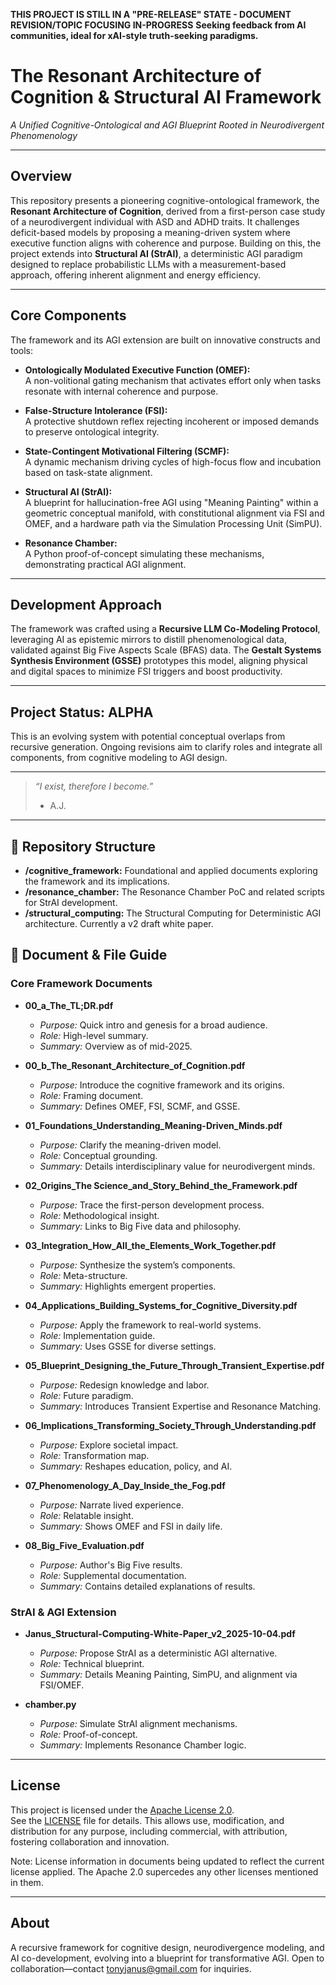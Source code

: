 **THIS PROJECT IS STILL IN A "PRE-RELEASE" STATE - DOCUMENT REVISION/TOPIC FOCUSING IN-PROGRESS**
**Seeking feedback from AI communities, ideal for xAI-style truth-seeking paradigms.**

# The Resonant Architecture of Cognition & Structural AI Framework
*A Unified Cognitive-Ontological and AGI Blueprint Rooted in Neurodivergent Phenomenology*

---

## Overview

This repository presents a pioneering cognitive-ontological framework, the **Resonant Architecture of Cognition**, derived from a first-person case study of a neurodivergent individual with ASD and ADHD traits. It challenges deficit-based models by proposing a meaning-driven system where executive function aligns with coherence and purpose. Building on this, the project extends into **Structural AI (StrAI)**, a deterministic AGI paradigm designed to replace probabilistic LLMs with a measurement-based approach, offering inherent alignment and energy efficiency.

---

## Core Components

The framework and its AGI extension are built on innovative constructs and tools:

- **Ontologically Modulated Executive Function (OMEF):**  
  A non-volitional gating mechanism that activates effort only when tasks resonate with internal coherence and purpose.

- **False-Structure Intolerance (FSI):**  
  A protective shutdown reflex rejecting incoherent or imposed demands to preserve ontological integrity.

- **State-Contingent Motivational Filtering (SCMF):**  
  A dynamic mechanism driving cycles of high-focus flow and incubation based on task-state alignment.

- **Structural AI (StrAI):**  
  A blueprint for hallucination-free AGI using "Meaning Painting" within a geometric conceptual manifold, with constitutional alignment via FSI and OMEF, and a hardware path via the Simulation Processing Unit (SimPU).

- **Resonance Chamber:**  
  A Python proof-of-concept simulating these mechanisms, demonstrating practical AGI alignment.

---

## Development Approach

The framework was crafted using a **Recursive LLM Co-Modeling Protocol**, leveraging AI as epistemic mirrors to distill phenomenological data, validated against Big Five Aspects Scale (BFAS) data. The **Gestalt Systems Synthesis Environment (GSSE)** prototypes this model, aligning physical and digital spaces to minimize FSI triggers and boost productivity.

---

## Project Status: **ALPHA**

This is an evolving system with potential conceptual overlaps from recursive generation. Ongoing revisions aim to clarify roles and integrate all components, from cognitive modeling to AGI design.

---

> *“I exist, therefore I become.”*  
> - A.J.

---

## 📁 Repository Structure

- **/cognitive_framework:** Foundational and applied documents exploring the framework and its implications.
- **/resonance_chamber:** The Resonance Chamber PoC and related scripts for StrAI development.
- **/structural_computing:** The Structural Computing for Deterministic AGI architecture. Currently a v2 draft white paper.

## 📘 Document & File Guide

### Core Framework Documents

- **00_a_The_TL;DR.pdf**  
  - *Purpose:* Quick intro and genesis for a broad audience.  
  - *Role:* High-level summary.  
  - *Summary:* Overview as of mid-2025.

- **00_b_The_Resonant_Architecture_of_Cognition.pdf**  
  - *Purpose:* Introduce the cognitive framework and its origins.  
  - *Role:* Framing document.  
  - *Summary:* Defines OMEF, FSI, SCMF, and GSSE.

- **01_Foundations_Understanding_Meaning-Driven_Minds.pdf**  
  - *Purpose:* Clarify the meaning-driven model.  
  - *Role:* Conceptual grounding.  
  - *Summary:* Details interdisciplinary value for neurodivergent minds.

- **02_Origins_The Science_and_Story_Behind_the_Framework.pdf**  
  - *Purpose:* Trace the first-person development process.  
  - *Role:* Methodological insight.  
  - *Summary:* Links to Big Five data and philosophy.

- **03_Integration_How_All_the_Elements_Work_Together.pdf**  
  - *Purpose:* Synthesize the system’s components.  
  - *Role:* Meta-structure.  
  - *Summary:* Highlights emergent properties.

- **04_Applications_Building_Systems_for_Cognitive_Diversity.pdf**  
  - *Purpose:* Apply the framework to real-world systems.  
  - *Role:* Implementation guide.  
  - *Summary:* Uses GSSE for diverse settings.

- **05_Blueprint_Designing_the_Future_Through_Transient_Expertise.pdf**  
  - *Purpose:* Redesign knowledge and labor.  
  - *Role:* Future paradigm.  
  - *Summary:* Introduces Transient Expertise and Resonance Matching.

- **06_Implications_Transforming_Society_Through_Understanding.pdf**  
  - *Purpose:* Explore societal impact.  
  - *Role:* Transformation map.  
  - *Summary:* Reshapes education, policy, and AI.

- **07_Phenomenology_A_Day_Inside_the_Fog.pdf**  
  - *Purpose:* Narrate lived experience.  
  - *Role:* Relatable insight.  
  - *Summary:* Shows OMEF and FSI in daily life.

- **08_Big_Five_Evaluation.pdf**  
  - *Purpose:* Author's Big Five results.  
  - *Role:* Supplemental documentation.  
  - *Summary:* Contains detailed explanations of results.

### StrAI & AGI Extension

- **Janus_Structural-Computing-White-Paper_v2_2025-10-04.pdf**  
  - *Purpose:* Propose StrAI as a deterministic AGI alternative.  
  - *Role:* Technical blueprint.  
  - *Summary:* Details Meaning Painting, SimPU, and alignment via FSI/OMEF.

- **chamber.py**  
  - *Purpose:* Simulate StrAI alignment mechanisms.  
  - *Role:* Proof-of-concept.  
  - *Summary:* Implements Resonance Chamber logic.

---

## License

This project is licensed under the [Apache License 2.0](https://www.apache.org/licenses/LICENSE-2.0).  
See the [LICENSE](LICENSE) file for details. This allows use, modification, and distribution for any purpose, including commercial, with attribution, fostering collaboration and innovation.

Note: License information in documents being updated to reflect the current license applied. The Apache 2.0 supercedes any other licenses mentioned in them.

---

## About

A recursive framework for cognitive design, neurodivergence modeling, and AI co-development, evolving into a blueprint for transformative AGI. Open to collaboration—contact [tonyjanus@gmail.com](mailto:tonyjanus@gmail.com) for inquiries.
